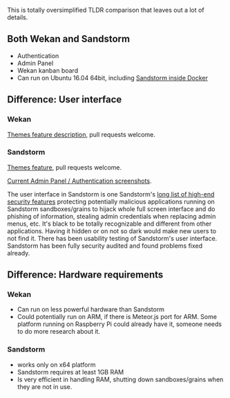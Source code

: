 This is totally oversimplified TLDR comparison that leaves out a lot of details.

## Both Wekan and Sandstorm

* Authentication
* Admin Panel
* Wekan kanban board
* Can run on Ubuntu 16.04 64bit, including [Sandstorm inside Docker](https://docs.sandstorm.io/en/latest/install/#option-6-using-sandstorm-within-docker)

## Difference: User interface

### Wekan

[Themes feature description](https://github.com/wekan/wekan/issues/781), pull requests welcome.

### Sandstorm

[Themes feature](https://github.com/sandstorm-io/sandstorm/issues/1713#issuecomment-301274498), pull requests welcome.

[Current Admin Panel / Authentication screenshots](https://discourse.wekan.io/t/sso-passing-variables-through-url/493/8).

The user interface in Sandstorm is one Sandstorm's [long list of high-end security features](https://docs.sandstorm.io/en/latest/using/security-practices/) protecting potentially malicious applications running on Sandstorm sandboxes/grains to hijack whole full screen interface and do phishing of information, stealing admin credentials when replacing admin menus, etc. It's black to be totally recognizable and different from other applications. Having it hidden or on not so dark would make new users to not find it. There has been usability testing of Sandstorm's user interface. Sandstorm has been fully security audited and found problems fixed already.

## Difference: Hardware requirements

### Wekan

* Can run on less powerful hardware than Sandstorm
* Could potentially run on ARM, if there is Meteor.js port for ARM. Some platform running on Raspberry Pi could already have it, someone needs to do more research about it.

### Sandstorm

* works only on x64 platform
* Sandstorm requires at least 1GB RAM
* Is very efficient in handling RAM, shutting down sandboxes/grains when they are not in use.
